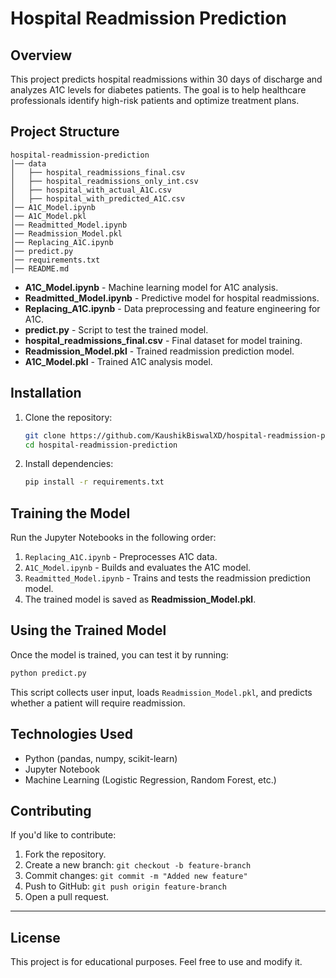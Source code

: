 # **Hospital Readmission Prediction**  

## **Overview**  
This project predicts hospital readmissions within 30 days of discharge and analyzes A1C levels for diabetes patients. The goal is to help healthcare professionals identify high-risk patients and optimize treatment plans.  

## **Project Structure**  
```
hospital-readmission-prediction
│── data
│   ├── hospital_readmissions_final.csv
│   ├── hospital_readmissions_only_int.csv
│   ├── hospital_with_actual_A1C.csv
│   ├── hospital_with_predicted_A1C.csv
│── A1C_Model.ipynb
│── A1C_Model.pkl
│── Readmitted_Model.ipynb
│── Readmission_Model.pkl
│── Replacing_A1C.ipynb
│── predict.py
│── requirements.txt
│── README.md
```
- **A1C_Model.ipynb** - Machine learning model for A1C analysis.  
- **Readmitted_Model.ipynb** - Predictive model for hospital readmissions.  
- **Replacing_A1C.ipynb** - Data preprocessing and feature engineering for A1C.  
- **predict.py** - Script to test the trained model.  
- **hospital_readmissions_final.csv** - Final dataset for model training.  
- **Readmission_Model.pkl** - Trained readmission prediction model.  
- **A1C_Model.pkl** - Trained A1C analysis model.  

## **Installation**  
1. Clone the repository:  
   ```bash
   git clone https://github.com/KaushikBiswalXD/hospital-readmission-prediction.git
   cd hospital-readmission-prediction
   ```
2. Install dependencies:  
   ```bash
   pip install -r requirements.txt
   ```

## **Training the Model**  
Run the Jupyter Notebooks in the following order:  
1. `Replacing_A1C.ipynb` - Preprocesses A1C data.  
2. `A1C_Model.ipynb` - Builds and evaluates the A1C model.  
3. `Readmitted_Model.ipynb` - Trains and tests the readmission prediction model.  
4. The trained model is saved as **Readmission_Model.pkl**.  

## **Using the Trained Model**  
Once the model is trained, you can test it by running:  
```bash
python predict.py
```
This script collects user input, loads `Readmission_Model.pkl`, and predicts whether a patient will require readmission.  

## **Technologies Used**  
- Python (pandas, numpy, scikit-learn)  
- Jupyter Notebook  
- Machine Learning (Logistic Regression, Random Forest, etc.)  
## Contributing  
If you'd like to contribute:  
1. Fork the repository.  
2. Create a new branch: `git checkout -b feature-branch`  
3. Commit changes: `git commit -m "Added new feature"`  
4. Push to GitHub: `git push origin feature-branch`  
5. Open a pull request.  

---

## License  
This project is for educational purposes. Feel free to use and modify it.  
